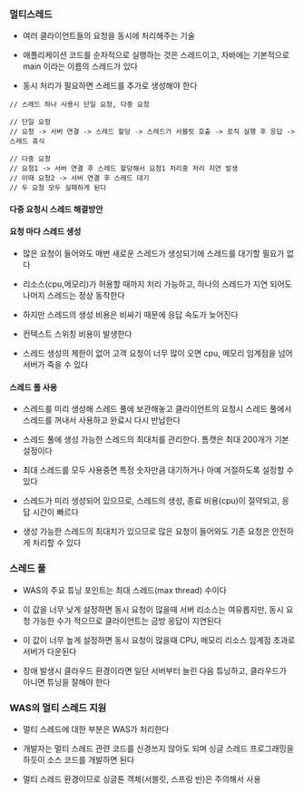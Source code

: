 ### 멀티스레드

* 여러 클라이언트들의 요청을 동시에 처리해주는 기술

* 애플리케이션 코드를 순차적으로 실행하는 것은 스레드이고, 자바에는 기본적으로 main 이라는 이름의 스레드가 있다

* 동시 처리가 필요하면 스레드를 추가로 생성해야 한다

```
// 스레드 하나 사용시 단일 요청, 다중 요청

// 단일 요청
// 요청 -> 서버 연결 -> 스레드 할당 -> 스레드가 서블릿 호출 -> 로직 실행 후 응답 -> 스레드 휴식

// 다중 요청
// 요청1 -> 서버 연결 후 스레드 할당해서 요청1 처리중 처리 지연 발생
// 이때 요청2 -> 서버 연결 후 스레드 대기
// 두 요청 모두 실패하게 된다    
```

#### 다중 요청시 스레드 해결방안

#### 요청 마다 스레드 생성

* 많은 요청이 들어와도 매번 새로운 스레드가 생성되기에 스레드를 대기할 필요가 없다

* 리소스(cpu,메모리)가 허용할 때까지 처리 가능하고, 하나의 스레드가 지연 되어도 나머지 스레드는 정상 동작한다

* 하지만 스레드의 생성 비용은 비싸기 때문에 응답 속도가 늦어진다

* 컨텍스트 스위칭 비용이 발생한다

* 스레드 생성의 제한이 없어 고객 요청이 너무 많이 오면 cpu, 메모리 임계점을 넘어 서버가 죽을 수 있다


#### 스레드 풀 사용

* 스레드를 미리 생성해 스레드 풀에 보관해놓고 클라이언트의 요청시 스레드 풀에서 스레드를 꺼내서 사용하고 완료시 다시 반납한다

* 스레드 풀에 생성 가능한 스레드의 최대치를 관리한다. 톰캣은 최대 200개가 기본 설정이다

* 최대 스레드를 모두 사용중면 특정 숫자만큼 대기하거나 아예 거절하도록 설정할 수 있다

* 스레드가 미리 생성되어 있으므로, 스레드의 생성, 종료 비용(cpu)이 절약되고, 응답 시간이 빠르다

* 생성 가능한 스레드의 최대치가 있으므로 많은 요청이 들어와도 기존 요청은 안전하게 처리할 수 있다


### 스레드 풀

* WAS의 주요 튜닝 포인트는 최대 스레드(max thread) 수이다

* 이 값을 너무 낮게 설정하면 동시 요청이 많을때 서버 리소스는 여유롭지만, 동시 요청 가능한 수가 적으므로 클라이언트는 금방 응답이 지연된다

* 이 값이 너무 높게 설정하면 동시 요청이 많을때 CPU, 메모리 리소스 임계점 초과로 서버가 다운된다

* 장애 발생시 클라우드 환경이라면 일단 서버부터 늘린 다음 튜닝하고, 클라우드가 아니면 튜닝을 잘해야 한다


### WAS의 멀티 스레드 지원

* 멀티 스레드에 대한 부분은 WAS가 처리한다

* 개발자는 멀티 스레드 관련 코드를 신경쓰지 않아도 되며 싱글 스레드 프로그래밍을 하듯이 소스 코드를 개발하면 된다

* 멀티 스레드 환경이므로 싱글톤 객체(서블릿, 스프링 빈)은 주의해서 사용
